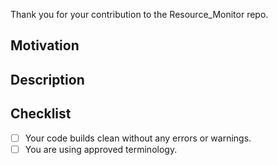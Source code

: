 Thank you for your contribution to the Resource_Monitor repo.

## Motivation

## Description

## Checklist

- [ ] Your code builds clean without any errors or warnings.
- [ ] You are using approved terminology.

